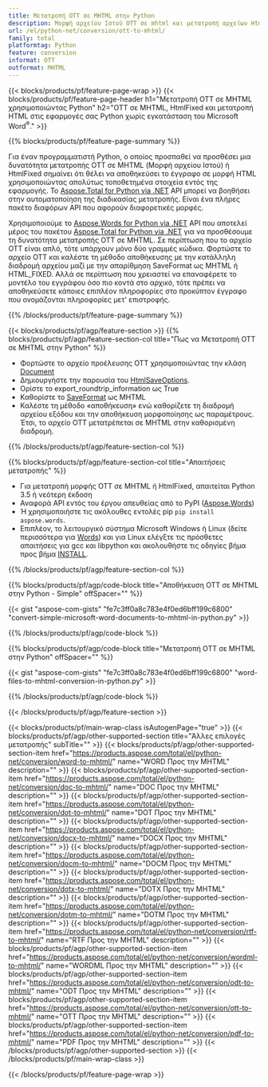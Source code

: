 ```yaml
---
title: Μετατροπή OTT σε MHTML στην Python
description: Μορφή αρχείου Ιστού OTT σε mhtml και μετατροπή αρχείων HtmlFixed στις εφαρμογές Python σας χωρίς τη χρήση του Microsoft Word 
url: /el/python-net/conversion/ott-to-mhtml/
family: total
platformtag: Python
feature: conversion
informat: OTT
outformat: MHTML
---
```

{{< blocks/products/pf/feature-page-wrap >}}
{{< blocks/products/pf/feature-page-header h1="Μετατροπή OTT σε MHTML χρησιμοποιώντας Python" h2="OTT σε MHTML, HtmlFixed και μετατροπή HTML στις εφαρμογές σας Python χωρίς εγκατάσταση του Microsoft Word<sup>&reg;</sup>." >}}

{{% blocks/products/pf/feature-page-summary %}}

Για έναν προγραμματιστή Python, ο οποίος προσπαθεί να προσθέσει μια δυνατότητα μετατροπής OTT σε MHTML (Μορφή αρχείου Ιστού) ή HtmlFixed σημαίνει ότι θέλει να αποθηκεύσει το έγγραφο σε μορφή HTML χρησιμοποιώντας απολύτως τοποθετημένα στοιχεία εντός της εφαρμογής. Το [Aspose.Total for Python via .NET](https://products.aspose.com/total/python-net/) API μπορεί να βοηθήσει στην αυτοματοποίηση της διαδικασίας μετατροπής. Είναι ένα πλήρες πακέτο διαφόρων API που αφορούν διαφορετικές μορφές. 

Χρησιμοποιούμε το [Aspose.Words for Python via .NET](https://products.aspose.com/words/python-net/) API που αποτελεί μέρος του πακέτου [Aspose.Total for Python via .NET](https://products.aspose.com/total/python-net/) για να προσθέσουμε τη δυνατότητα μετατροπής OTT σε MHTML. Σε περίπτωση που το αρχείο OTT είναι απλό, τότε υπάρχουν μόνο δύο γραμμές κώδικα. Φορτώστε το αρχείο OTT και καλέστε τη μέθοδο αποθήκευσης με την κατάλληλη διαδρομή αρχείου μαζί με την απαρίθμηση SaveFormat ως MHTML ή HTML_FIXED. Αλλά σε περίπτωση που χρειαστεί να επαναφέρετε το μοντέλο του εγγράφου όσο πιο κοντά στο αρχικό, τότε πρέπει να αποθηκεύσετε κάποιες επιπλέον πληροφορίες στο προκύπτον έγγραφο που ονομάζονται πληροφορίες μετ' επιστροφής.

{{% /blocks/products/pf/feature-page-summary %}}

{{< blocks/products/pf/agp/feature-section >}}
{{% blocks/products/pf/agp/feature-section-col title="Πως να Μετατροπή OTT σε MHTML στην Python" %}}
- Φορτώστε το αρχείο προέλευσης OTT χρησιμοποιώντας την κλάση [Document](https://reference.aspose.com/words/python-net/aspose.words/document/)
- Δημιουργήστε την παρουσία του [HtmlSaveOptions](https://reference.aspose.com/words/python-net/aspose.words.saving/htmlsaveoptions/).
- Ορίστε το export_roundtrip_information ως True
- Καθορίστε το [SaveFormat](https://reference.aspose.com/words/python-net/aspose.words/saveformat/) ως MHTML
- Καλέστε τη μέθοδο «αποθήκευση» ενώ καθορίζετε τη διαδρομή αρχείου εξόδου και την αποθήκευση μορφοποίησης ως παραμέτρους. Έτσι, το αρχείο OTT μετατρέπεται σε MHTML στην καθορισμένη διαδρομή.

{{% /blocks/products/pf/agp/feature-section-col %}}

{{% blocks/products/pf/agp/feature-section-col title="Απαιτήσεις μετατροπής" %}}

- Για μετατροπή μορφής OTT σε MHTML ή HtmlFixed, απαιτείται Python 3.5 ή νεότερη έκδοση
- Αναφορά API εντός του έργου απευθείας από το PyPI ([Aspose.Words](https://pypi.org/project/aspose-words/))
- Ή χρησιμοποιήστε τις ακόλουθες εντολές pip ```pip install aspose.words```.
- Επιπλέον, το λειτουργικό σύστημα Microsoft Windows ή Linux (δείτε περισσότερα για [Words](https://docs.aspose.com/words/python-net/system-requirements/)) και για Linux ελέγξτε τις πρόσθετες απαιτήσεις για gcc και libpython και ακολουθήστε τις οδηγίες βήμα προς βήμα [INSTALL](https://docs.aspose.com/words/python-net/installation/).
 

{{% /blocks/products/pf/agp/feature-section-col %}}

{{% blocks/products/pf/agp/code-block title="Αποθήκευση OTT σε MHTML στην Python - Simple" offSpacer="" %}}

{{< gist "aspose-com-gists" "fe7c3ff0a8c783e4f0ed6bff199c6800" "convert-simple-microsoft-word-documents-to-mhtml-in-python.py" >}}

{{% /blocks/products/pf/agp/code-block %}}

{{% blocks/products/pf/agp/code-block title="Μετατροπή OTT σε MHTML στην Python" offSpacer="" %}}

{{< gist "aspose-com-gists" "fe7c3ff0a8c783e4f0ed6bff199c6800" "word-files-to-mhtml-conversion-in-python.py" >}}

{{% /blocks/products/pf/agp/code-block %}}

{{< /blocks/products/pf/agp/feature-section >}}

{{< blocks/products/pf/main-wrap-class isAutogenPage="true" >}}
{{< blocks/products/pf/agp/other-supported-section title="Άλλες επιλογές μετατροπής" subTitle="" >}}
{{< blocks/products/pf/agp/other-supported-section-item href="https://products.aspose.com/total/el/python-net/conversion/word-to-mhtml/" name="WORD Προς την MHTML" description="" >}}
{{< blocks/products/pf/agp/other-supported-section-item href="https://products.aspose.com/total/el/python-net/conversion/doc-to-mhtml/" name="DOC Προς την MHTML" description="" >}}
{{< blocks/products/pf/agp/other-supported-section-item href="https://products.aspose.com/total/el/python-net/conversion/dot-to-mhtml/" name="DOT Προς την MHTML" description="" >}}
{{< blocks/products/pf/agp/other-supported-section-item href="https://products.aspose.com/total/el/python-net/conversion/docx-to-mhtml/" name="DOCX Προς την MHTML" description="" >}}
{{< blocks/products/pf/agp/other-supported-section-item href="https://products.aspose.com/total/el/python-net/conversion/docm-to-mhtml/" name="DOCM Προς την MHTML" description="" >}}
{{< blocks/products/pf/agp/other-supported-section-item href="https://products.aspose.com/total/el/python-net/conversion/dotx-to-mhtml/" name="DOTX Προς την MHTML" description="" >}}
{{< blocks/products/pf/agp/other-supported-section-item href="https://products.aspose.com/total/el/python-net/conversion/dotm-to-mhtml/" name="DOTM Προς την MHTML" description="" >}}
{{< blocks/products/pf/agp/other-supported-section-item href="https://products.aspose.com/total/el/python-net/conversion/rtf-to-mhtml/" name="RTF Προς την MHTML" description="" >}}
{{< blocks/products/pf/agp/other-supported-section-item href="https://products.aspose.com/total/el/python-net/conversion/wordml-to-mhtml/" name="WORDML Προς την MHTML" description="" >}}
{{< blocks/products/pf/agp/other-supported-section-item href="https://products.aspose.com/total/el/python-net/conversion/odt-to-mhtml/" name="ODT Προς την MHTML" description="" >}}
{{< blocks/products/pf/agp/other-supported-section-item href="https://products.aspose.com/total/el/python-net/conversion/ott-to-mhtml/" name="OTT Προς την MHTML" description="" >}}
{{< blocks/products/pf/agp/other-supported-section-item href="https://products.aspose.com/total/el/python-net/conversion/pdf-to-mhtml/" name="PDF Προς την MHTML" description="" >}}
{{< /blocks/products/pf/agp/other-supported-section >}}
{{< /blocks/products/pf/main-wrap-class >}}

{{< /blocks/products/pf/feature-page-wrap >}}